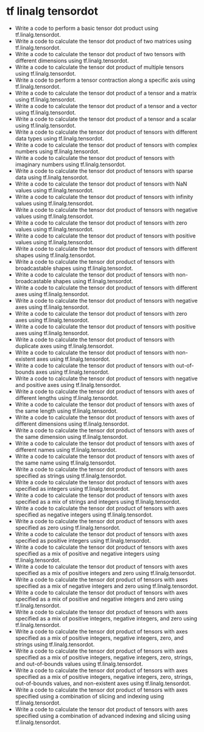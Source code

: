 # tf linalg tensordot

- Write a code to perform a basic tensor dot product using tf.linalg.tensordot.
- Write a code to calculate the tensor dot product of two matrices using tf.linalg.tensordot.
- Write a code to calculate the tensor dot product of two tensors with different dimensions using tf.linalg.tensordot.
- Write a code to calculate the tensor dot product of multiple tensors using tf.linalg.tensordot.
- Write a code to perform a tensor contraction along a specific axis using tf.linalg.tensordot.
- Write a code to calculate the tensor dot product of a tensor and a matrix using tf.linalg.tensordot.
- Write a code to calculate the tensor dot product of a tensor and a vector using tf.linalg.tensordot.
- Write a code to calculate the tensor dot product of a tensor and a scalar using tf.linalg.tensordot.
- Write a code to calculate the tensor dot product of tensors with different data types using tf.linalg.tensordot.
- Write a code to calculate the tensor dot product of tensors with complex numbers using tf.linalg.tensordot.
- Write a code to calculate the tensor dot product of tensors with imaginary numbers using tf.linalg.tensordot.
- Write a code to calculate the tensor dot product of tensors with sparse data using tf.linalg.tensordot.
- Write a code to calculate the tensor dot product of tensors with NaN values using tf.linalg.tensordot.
- Write a code to calculate the tensor dot product of tensors with infinity values using tf.linalg.tensordot.
- Write a code to calculate the tensor dot product of tensors with negative values using tf.linalg.tensordot.
- Write a code to calculate the tensor dot product of tensors with zero values using tf.linalg.tensordot.
- Write a code to calculate the tensor dot product of tensors with positive values using tf.linalg.tensordot.
- Write a code to calculate the tensor dot product of tensors with different shapes using tf.linalg.tensordot.
- Write a code to calculate the tensor dot product of tensors with broadcastable shapes using tf.linalg.tensordot.
- Write a code to calculate the tensor dot product of tensors with non-broadcastable shapes using tf.linalg.tensordot.
- Write a code to calculate the tensor dot product of tensors with different axes using tf.linalg.tensordot.
- Write a code to calculate the tensor dot product of tensors with negative axes using tf.linalg.tensordot.
- Write a code to calculate the tensor dot product of tensors with zero axes using tf.linalg.tensordot.
- Write a code to calculate the tensor dot product of tensors with positive axes using tf.linalg.tensordot.
- Write a code to calculate the tensor dot product of tensors with duplicate axes using tf.linalg.tensordot.
- Write a code to calculate the tensor dot product of tensors with non-existent axes using tf.linalg.tensordot.
- Write a code to calculate the tensor dot product of tensors with out-of-bounds axes using tf.linalg.tensordot.
- Write a code to calculate the tensor dot product of tensors with negative and positive axes using tf.linalg.tensordot.
- Write a code to calculate the tensor dot product of tensors with axes of different lengths using tf.linalg.tensordot.
- Write a code to calculate the tensor dot product of tensors with axes of the same length using tf.linalg.tensordot.
- Write a code to calculate the tensor dot product of tensors with axes of different dimensions using tf.linalg.tensordot.
- Write a code to calculate the tensor dot product of tensors with axes of the same dimension using tf.linalg.tensordot.
- Write a code to calculate the tensor dot product of tensors with axes of different names using tf.linalg.tensordot.
- Write a code to calculate the tensor dot product of tensors with axes of the same name using tf.linalg.tensordot.
- Write a code to calculate the tensor dot product of tensors with axes specified as strings using tf.linalg.tensordot.
- Write a code to calculate the tensor dot product of tensors with axes specified as integers using tf.linalg.tensordot.
- Write a code to calculate the tensor dot product of tensors with axes specified as a mix of strings and integers using tf.linalg.tensordot.
- Write a code to calculate the tensor dot product of tensors with axes specified as negative integers using tf.linalg.tensordot.
- Write a code to calculate the tensor dot product of tensors with axes specified as zero using tf.linalg.tensordot.
- Write a code to calculate the tensor dot product of tensors with axes specified as positive integers using tf.linalg.tensordot.
- Write a code to calculate the tensor dot product of tensors with axes specified as a mix of positive and negative integers using tf.linalg.tensordot.
- Write a code to calculate the tensor dot product of tensors with axes specified as a mix of positive integers and zero using tf.linalg.tensordot.
- Write a code to calculate the tensor dot product of tensors with axes specified as a mix of negative integers and zero using tf.linalg.tensordot.
- Write a code to calculate the tensor dot product of tensors with axes specified as a mix of positive and negative integers and zero using tf.linalg.tensordot.
- Write a code to calculate the tensor dot product of tensors with axes specified as a mix of positive integers, negative integers, and zero using tf.linalg.tensordot.
- Write a code to calculate the tensor dot product of tensors with axes specified as a mix of positive integers, negative integers, zero, and strings using tf.linalg.tensordot.
- Write a code to calculate the tensor dot product of tensors with axes specified as a mix of positive integers, negative integers, zero, strings, and out-of-bounds values using tf.linalg.tensordot.
- Write a code to calculate the tensor dot product of tensors with axes specified as a mix of positive integers, negative integers, zero, strings, out-of-bounds values, and non-existent axes using tf.linalg.tensordot.
- Write a code to calculate the tensor dot product of tensors with axes specified using a combination of slicing and indexing using tf.linalg.tensordot.
- Write a code to calculate the tensor dot product of tensors with axes specified using a combination of advanced indexing and slicing using tf.linalg.tensordot.